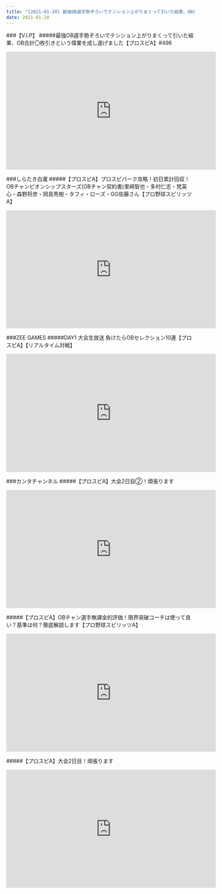 ```yaml
---
title: "[2021-01-20] 最強OB選手勢ぞろいでテンション上がりまくって引いた結果、OB合計〇枚引きという偉業を成し遂げました【プロスピA】#496 他"
date: 2021-01-20
---
```

###【V.I.P】
#####最強OB選手勢ぞろいでテンション上がりまくって引いた結果、OB合計〇枚引きという偉業を成し遂げました【プロスピA】#496
<iframe width="560" height="315" src="https://www.youtube.com/embed/ZpTGsIQNub0" frameborder="0" allow="accelerometer; autoplay; clipboard-write; encrypted-media; gyroscope; picture-in-picture" allowfullscreen></iframe>

###しらたき白瀧
#####【プロスピA】プロスピパーク攻略！初日累計回収！OBチャンピオンシップスターズ(OBチャン契約書)里崎智也・多村仁志・梵英心・森野将彦・岡島秀樹・タフィ・ローズ・GG佐藤さん【プロ野球スピリッツA】
<iframe width="560" height="315" src="https://www.youtube.com/embed/NSjsBtNbKPQ" frameborder="0" allow="accelerometer; autoplay; clipboard-write; encrypted-media; gyroscope; picture-in-picture" allowfullscreen></iframe>

###ZEE GAMES
#####DAY1 大会生放送 負けたらOBセレクション10連【プロスピA】【リアルタイム対戦】
<iframe width="560" height="315" src="https://www.youtube.com/embed/K_8WZ5i3tZU" frameborder="0" allow="accelerometer; autoplay; clipboard-write; encrypted-media; gyroscope; picture-in-picture" allowfullscreen></iframe>

###カンタチャンネル
#####【プロスピA】大会2日目②！頑張ります
<iframe width="560" height="315" src="https://www.youtube.com/embed/I8G0lD8G9Kg" frameborder="0" allow="accelerometer; autoplay; clipboard-write; encrypted-media; gyroscope; picture-in-picture" allowfullscreen></iframe>

#####【プロスピA】OBチャン選手無課金的評価！限界突破コーチは使って良い？基準は何？徹底解説します【プロ野球スピリッツA】
<iframe width="560" height="315" src="https://www.youtube.com/embed/qYCTUhiFGfs" frameborder="0" allow="accelerometer; autoplay; clipboard-write; encrypted-media; gyroscope; picture-in-picture" allowfullscreen></iframe>

#####【プロスピA】大会2日目！頑張ります
<iframe width="560" height="315" src="https://www.youtube.com/embed/zcI_Axvvo84" frameborder="0" allow="accelerometer; autoplay; clipboard-write; encrypted-media; gyroscope; picture-in-picture" allowfullscreen></iframe>

